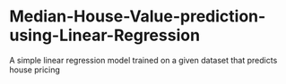 # Median-House-Value-prediction-using-Linear-Regression
A simple linear regression  model trained on a given dataset that predicts house pricing 

